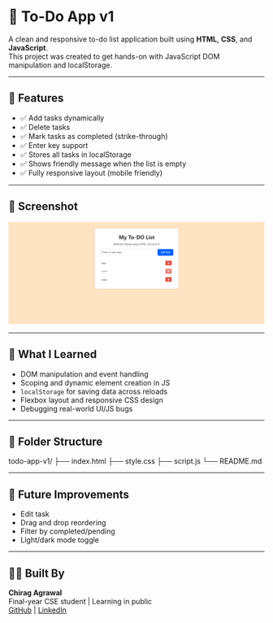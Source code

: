 # 📝 To-Do App v1

A clean and responsive to-do list application built using **HTML**, **CSS**, and **JavaScript**.  
This project was created to get hands-on with JavaScript DOM manipulation and localStorage.

---

## 🔧 Features

- ✅ Add tasks dynamically
- ✅ Delete tasks
- ✅ Mark tasks as completed (strike-through)
- ✅ Enter key support
- ✅ Stores all tasks in localStorage
- ✅ Shows friendly message when the list is empty
- ✅ Fully responsive layout (mobile friendly)

---

## 📸 Screenshot

![screenshot](screenshot.png)

---

## 🧠 What I Learned

- DOM manipulation and event handling
- Scoping and dynamic element creation in JS
- `localStorage` for saving data across reloads
- Flexbox layout and responsive CSS design
- Debugging real-world UI/JS bugs

---

## 📁 Folder Structure
todo-app-v1/
├── index.html
├── style.css
├── script.js
└── README.md


---

## 🚀 Future Improvements

- Edit task
- Drag and drop reordering
- Filter by completed/pending
- Light/dark mode toggle

---

## 🙋‍♂️ Built By

**Chirag Agrawal**  
Final-year CSE student | Learning in public  
[GitHub](https://github.com/Cker6261) | [LinkedIn](https://www.linkedin.com/in/chirag-agrawal-8b3308288/)
